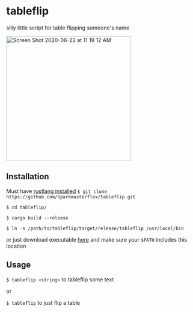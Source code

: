 # tableflip
silly little script for table flipping someone's name

<img width="332" alt="Screen Shot 2020-06-22 at 11 19 12 AM" src="https://user-images.githubusercontent.com/726129/85337059-78ddcb80-b47b-11ea-8950-eed101b7f041.png">

## Installation

Must have [rustlang installed](https://www.rust-lang.org/tools/install)
`$ git clone https://github.com/Sparkmasterflex/tableflip.git`

`$ cd tableflip/`

`$ cargo build --release`

`$ ln -s /path/to/tableflip/target/release/tableflip /usr/local/bin`

or just download executable [here](https://github.com/Sparkmasterflex/tableflip/releases/tag/0.2.0) and make sure your `$PATH` includes this location

## Usage

`$ tableflip <string>` to tableflip some text

or

`$ tableflip` to just flip a table
